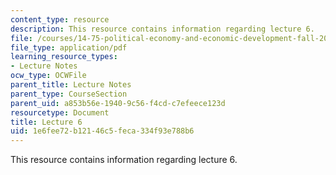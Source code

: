 ```yaml
---
content_type: resource
description: This resource contains information regarding lecture 6.
file: /courses/14-75-political-economy-and-economic-development-fall-2012/1e6fee72b12146c5feca334f93e788b6_MIT14_75F12_Lec6.pdf
file_type: application/pdf
learning_resource_types:
- Lecture Notes
ocw_type: OCWFile
parent_title: Lecture Notes
parent_type: CourseSection
parent_uid: a853b56e-1940-9c56-f4cd-c7efeece123d
resourcetype: Document
title: Lecture 6
uid: 1e6fee72-b121-46c5-feca-334f93e788b6
---
```

This resource contains information regarding lecture 6.

